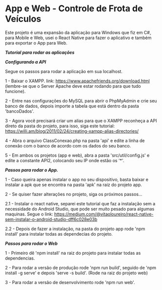 # App e Web - Controle de Frota de Veículos
 Este projeto é uma expansão da aplicação para Windows que fiz em C#, para Mobile e Web, usei o React Native para fazer o aplicativo e também para exportar o App para Web.
 
 ***Tutorial para rodar as aplicações***
 
 ***Configurando a API***
 
 Segue os passos para rodar a aplicação em sua localhost.
 
 1 - Baixar o XAMPP. link: https://www.apachefriends.org/download.html (lembre-se que o Server Apache deve estar rodando para que tudo funcione).
 
 2 - Entre nas configurações do MySQL para abrir o PhpMyAdmin e crie seu banco de dados, depois importe a tabela que está dentro da pasta 'bancoDados'.
 
 3 - Agora você precisará criar um alias para que o XAMPP reconheça a API direto da pasta do projeto, para isso, siga este tutorial: https://willi.am/blog/2011/02/24/creating-xampp-alias-directories/
 
 4 - Abra o arquivo ClassConexao.php na pasta 'api' e edite a linha de conexão com o banco de acordo com os dados do seu banco.
 
 5 - Em ambos os projetos (app e web), abra a pasta 'src/util/config.js' e edite a constante API2, colocando seu IP onde estão os '*'.
 
 ***Passos para rodar o App.***
 
 1 - Caso queira apenas instalar o app no seu dispositivo, basta baixar e instalar a apk que se encontra na pasta 'apk' na raiz do projeto app.
 
 2 - Se quiser fazer alterações no projeto, siga os próximos passos...
 
 2.1 - Instalar o react native, separei este tutorial que faz a instalação sem a necessidade do Android Studio, que pode ser muito pesado para algumas maquinas. Segue o link: https://medium.com/@vitaoloureiro/react-native-sem-instalar-o-android-studio-dff6c028e03b
 
 2.2 - Depois de fazer a instalação, na pasta do projeto app rode 'npm install' para instalar todas as dependecias do projeto.
 
 ***Passos para rodar o Web***
 
 1 - Primeiro dê 'npm install' na raiz do projeto para instalar todas as dependencias.
 
 2 - Para rodar a versão de produção rode 'npm run build', seguido de 'npm install -g serve' e depois 'serve -s build'. (Rode na raiz do projeto web)
 
 3 - Para rodar a versão de desenvolvimento rode 'npm run web'.
 
 
 
 
